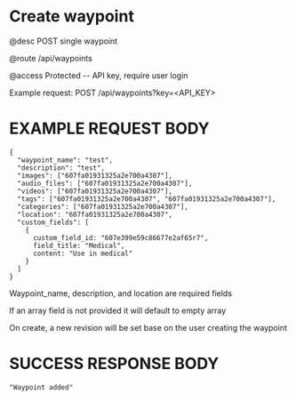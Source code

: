 # Create waypoint
@desc POST single waypoint

@route /api/waypoints

@access Protected -- API key, require user login

Example request: POST /api/waypoints?key=<API_KEY>

# EXAMPLE REQUEST BODY
```
{
  "waypoint_name": "test",
  "description": "test",
  "images": ["607fa01931325a2e700a4307"],
  "audio_files": ["607fa01931325a2e700a4307"],
  "videos": ["607fa01931325a2e700a4307"],
  "tags": ["607fa01931325a2e700a4307", "607fa01931325a2e700a4307"],
  "categories": ["607fa01931325a2e700a4307"],
  "location": "607fa01931325a2e700a4307",
  "custom_fields": [
    {
      custom_field_id: "607e399e59c86677e2af65r7",
      field_title: "Medical",
      content: "Use in medical"
    }
  ]
}
```

Waypoint_name, description, and location are required fields

If an array field is not provided it will default to empty array

On create, a new revision will be set base on the user creating the waypoint

# SUCCESS RESPONSE BODY
```
"Waypoint added"
```